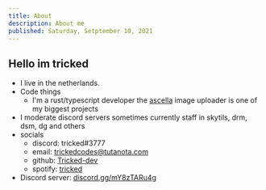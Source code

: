 ```yaml
---
title: About
description: About me
published: Saturday, Setptember 10, 2021
---
```


## Hello im tricked

- I live in the netherlands.
- Code things
  - I'm a rust/typescript developer the [ascella](https://github.com/Tricked-dev/ascella-backend) image uploader is one of my biggest projects
- I moderate discord servers sometimes currently staff in skytils, drm, dsm, dg and others
- socials
  - discord: tricked#3777
  - email: trickedcodes@tutanota.com
  - github: [Tricked-dev](https://github.com/Tricked-dev)
  - spotify: [tricked](https://open.spotify.com/user/emf4as0m7pc0i1mep1bn8ezad?si=35de8196e4054e6a)
- Discord server: [discord.gg/mY8zTARu4g](https://discord.gg/mY8zTARu4g)

